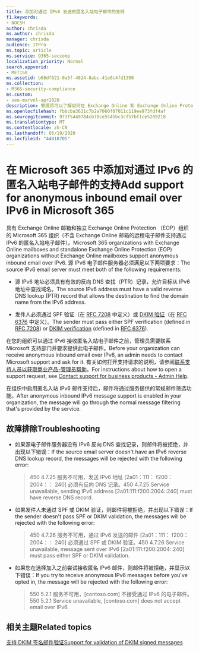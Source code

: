```yaml
---
title: 添加对通过 IPv6 发送的匿名入站电子邮件的支持
f1.keywords:
- NOCSH
author: chrisda
ms.author: chrisda
manager: chrisda
audience: ITPro
ms.topic: article
ms.service: O365-seccomp
localization_priority: Normal
search.appverid:
- MET150
ms.assetid: b68df621-0a5f-4824-8abc-41e0c4fd1398
ms.collection:
- M365-security-compliance
ms.custom:
- seo-marvel-apr2020
description: 管理员可以了解如何在 Exchange Online 和 Exchange Online Protection 中配置来自 IPv6 源的匿名入站电子邮件支持。
ms.openlocfilehash: fbbcba3631c7b2a7060f07011c119ee973fdf4af
ms.sourcegitcommit: 973f5449784cb70ce5545bc3cf57bf1ce5209218
ms.translationtype: MT
ms.contentlocale: zh-CN
ms.lasthandoff: 06/19/2020
ms.locfileid: "44818705"
---
```

# <a name="add-support-for-anonymous-inbound-email-over-ipv6-in-microsoft-365"></a><span data-ttu-id="1dbdc-103">在 Microsoft 365 中添加对通过 IPv6 的匿名入站电子邮件的支持</span><span class="sxs-lookup"><span data-stu-id="1dbdc-103">Add support for anonymous inbound email over IPv6 in Microsoft 365</span></span>

<span data-ttu-id="1dbdc-104">具有 Exchange Online 邮箱和独立 Exchange Online Protection （EOP）组织的 Microsoft 365 组织（不含 Exchange Online 邮箱的远程电子邮件支持通过 IPv6 的匿名入站电子邮件）。</span><span class="sxs-lookup"><span data-stu-id="1dbdc-104">Microsoft 365 organizations with Exchange Online mailboxes and standalone Exchange Online Protection (EOP) organizations without Exchange Online mailboxes support anonymous inbound email over IPv6.</span></span> <span data-ttu-id="1dbdc-105">源 IPv6 电子邮件服务器必须满足以下两项要求：</span><span class="sxs-lookup"><span data-stu-id="1dbdc-105">The source IPv6 email server must meet both of the following requirements:</span></span>

- <span data-ttu-id="1dbdc-106">源 IPv6 地址必须具有有效的反向 DNS 查找（PTR）记录，允许目标从 IPv6 地址中查找域名。</span><span class="sxs-lookup"><span data-stu-id="1dbdc-106">The source IPv6 address must have a valid reverse DNS lookup (PTR) record that allows the destination to find the domain name from the IPv6 address.</span></span>

- <span data-ttu-id="1dbdc-107">发件人必须通过 SPF 验证（在 [RFC 7208](https://tools.ietf.org/html/rfc7208) 中定义）或 [DKIM 验证](https://dkim.org/)（在 [RFC 6376](https://www.rfc-editor.org/rfc/rfc6376.txt) 中定义）。</span><span class="sxs-lookup"><span data-stu-id="1dbdc-107">The sender must pass either SPF verification (defined in [RFC 7208](https://tools.ietf.org/html/rfc7208)) or [DKIM verification](https://dkim.org/) (defined in [RFC 6376](https://www.rfc-editor.org/rfc/rfc6376.txt)).</span></span>

<span data-ttu-id="1dbdc-108">在您的组织可以通过 IPv6 接收匿名入站电子邮件之前，管理员需要联系 Microsoft 支持部门并要求提供此电子邮件。</span><span class="sxs-lookup"><span data-stu-id="1dbdc-108">Before your organization can receive anonymous inbound email over IPv6, an admin needs to contact Microsoft support and ask for it.</span></span> <span data-ttu-id="1dbdc-109">有关如何打开支持请求的说明，请参阅[联系支持人员以获取商业产品-管理员帮助](../../admin/contact-support-for-business-products.md)。</span><span class="sxs-lookup"><span data-stu-id="1dbdc-109">For instructions about how to open a support request, see [Contact support for business products - Admin Help](../../admin/contact-support-for-business-products.md).</span></span>

<span data-ttu-id="1dbdc-110">在组织中启用匿名入站 IPv6 邮件支持后，邮件将通过服务提供的常规邮件筛选功能。</span><span class="sxs-lookup"><span data-stu-id="1dbdc-110">After anonymous inbound IPv6 message support is enabled in your organization, the message will go through the normal message filtering that's provided by the service.</span></span>

## <a name="troubleshooting"></a><span data-ttu-id="1dbdc-111">故障排除</span><span class="sxs-lookup"><span data-stu-id="1dbdc-111">Troubleshooting</span></span>

- <span data-ttu-id="1dbdc-112">如果源电子邮件服务器没有 IPv6 反向 DNS 查找记录，则邮件将被拒绝，并出现以下错误：</span><span class="sxs-lookup"><span data-stu-id="1dbdc-112">If the source email server doesn't have an IPv6 reverse DNS lookup record, the messages will be rejected with the following error:</span></span>

  > <span data-ttu-id="1dbdc-113">450 4.7.25 服务不可用，发送 IPv6 地址 [2a01：111： f200：2004：： 240] 必须有反向 DNS 记录。</span><span class="sxs-lookup"><span data-stu-id="1dbdc-113">450 4.7.25 Service unavailable, sending IPv6 address [2a01:111:f200:2004::240] must have reverse DNS record.</span></span>

- <span data-ttu-id="1dbdc-114">如果发件人未通过 SPF 或 DKIM 验证，则邮件将被拒绝，并出现以下错误：</span><span class="sxs-lookup"><span data-stu-id="1dbdc-114">If the sender doesn't pass SPF or DKIM validation, the messages will be rejected with the following error:</span></span>

  > <span data-ttu-id="1dbdc-115">450 4.7.26 服务不可用，通过 IPv6 发送的邮件 [2a01：111： f200：2004：： 240] 必须通过 SPF 或 DKIM 验证。</span><span class="sxs-lookup"><span data-stu-id="1dbdc-115">450 4.7.26 Service unavailable, message sent over IPv6 [2a01:111:f200:2004::240] must pass either SPF or DKIM validation.</span></span>

- <span data-ttu-id="1dbdc-116">如果您在选择加入之前尝试接收匿名 IPv6 邮件，则邮件将被拒绝，并显示以下错误：</span><span class="sxs-lookup"><span data-stu-id="1dbdc-116">If you try to receive anonymous IPv6 messages before you've opted in, the message will be rejected with the following error:</span></span>

  > <span data-ttu-id="1dbdc-117">550 5.2.1 服务不可用，[contoso.com] 不接受通过 IPv6 的电子邮件。</span><span class="sxs-lookup"><span data-stu-id="1dbdc-117">550 5.2.1 Service unavailable, [contoso.com] does not accept email over IPv6.</span></span>

## <a name="related-topics"></a><span data-ttu-id="1dbdc-118">相关主题</span><span class="sxs-lookup"><span data-stu-id="1dbdc-118">Related topics</span></span>

[<span data-ttu-id="1dbdc-119">支持 DKIM 签名邮件验证</span><span class="sxs-lookup"><span data-stu-id="1dbdc-119">Support for validation of DKIM signed messages</span></span>](support-for-validation-of-dkim-signed-messages.md)